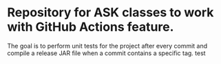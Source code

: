 # Repository for ASK classes to work with GitHub Actions feature. 
The goal is to perform unit tests for the project after every commit and compile a release JAR file when a commit contains a specific tag.
test